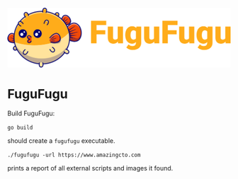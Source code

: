 ![FuguFugu](https://github.com/FuguFuguHq/fugufugu/blob/main/Logo.png?raw=true)

# FuguFugu

Build FuguFugu:

`go build`

should create a `fugufugu` executable.

`./fugufugu -url https://www.amazingcto.com`

prints a report of all external scripts and images it found.